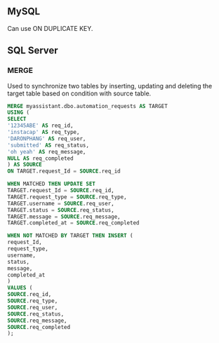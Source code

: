 ## MySQL
Can use ON DUPLICATE KEY.

## SQL Server
### MERGE
Used to synchronize two tables by inserting, updating and deleting the target table based on condition with source table.

```sql
MERGE myassistant.dbo.automation_requests AS TARGET
USING (
SELECT
'12345ABE' AS req_id,
'instacap' AS req_type,
'DARONPHANG' AS req_user,
'submitted' AS req_status,
'oh yeah' AS req_message,
NULL AS req_completed
) AS SOURCE
ON TARGET.request_Id = SOURCE.req_id

WHEN MATCHED THEN UPDATE SET
TARGET.request_Id = SOURCE.req_id,
TARGET.request_type = SOURCE.req_type,
TARGET.username = SOURCE.req_user,
TARGET.status = SOURCE.req_status,
TARGET.message = SOURCE.req_message,
TARGET.completed_at = SOURCE.req_completed

WHEN NOT MATCHED BY TARGET THEN INSERT (
request_Id,
request_type,
username,
status,
message,
completed_at
)
VALUES (
SOURCE.req_id,
SOURCE.req_type,
SOURCE.req_user,
SOURCE.req_status,
SOURCE.req_message,
SOURCE.req_completed
);
```
